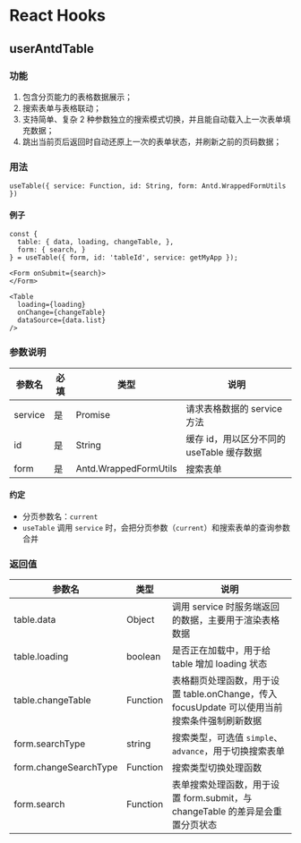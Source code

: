 # React Hooks


## userAntdTable

### 功能
1. 包含分页能力的表格数据展示；
2. 搜索表单与表格联动；
3. 支持简单、复杂 2 种参数独立的搜索模式切换，并且能自动载入上一次表单填充数据；
4. 跳出当前页后返回时自动还原上一次的表单状态，并刷新之前的页码数据；


### 用法

```
useTable({ service: Function, id: String, form: Antd.WrappedFormUtils })
```


#### 例子
```
const {
  table: { data, loading, changeTable, },
  form: { search, }
} = useTable({ form, id: 'tableId', service: getMyApp });

<Form onSubmit={search}>
</Form>

<Table
  loading={loading}
  onChange={changeTable}
  dataSource={data.list}
/>

```

### 参数说明

| 参数名 | 必填 | 类型 | 说明 |
| --- | --- | --- | --- |
| service  | 是 | Promise | 请求表格数据的 service 方法 |
| id  | 是 | String | 缓存 id，用以区分不同的 useTable 缓存数据 |
| form | 是 | Antd.WrappedFormUtils | 搜索表单 |


#### 约定

* 分页参数名：`current`
* `useTable` 调用 `service` 时，会把分页参数（`current`）和搜索表单的查询参数合并


### 返回值

| 参数名 | 类型 | 说明 |
| --- | --- | --- |
| table.data | Object | 调用 service 时服务端返回的数据，主要用于渲染表格数据 |
| table.loading | boolean | 是否正在加载中，用于给 table 增加 loading 状态 |
| table.changeTable | Function | 表格翻页处理函数，用于设置 table.onChange，传入 focusUpdate 可以使用当前搜索条件强制刷新数据 |
| form.searchType | string | 搜索类型，可选值 `simple`、`advance`，用于切换搜索表单 |
| form.changeSearchType | Function | 搜索类型切换处理函数 |
| form.search | Function | 表单搜索处理函数，用于设置 form.submit，与 changeTable 的差异是会重置分页状态 |
